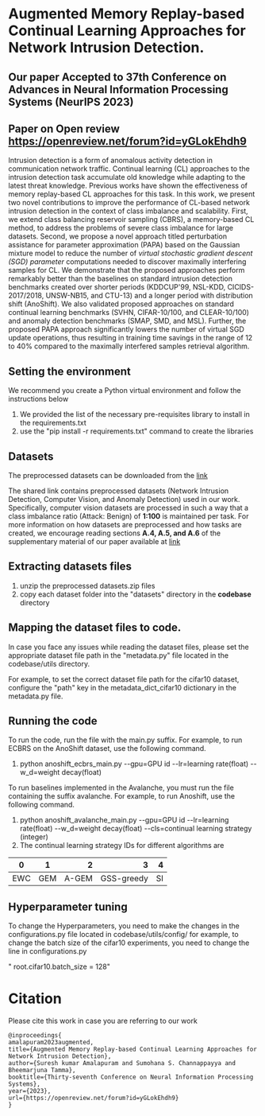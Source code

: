 # **Augmented Memory Replay-based Continual Learning Approaches for Network Intrusion Detection**.
## Our paper Accepted to 37th Conference on Advances in Neural Information Processing Systems (NeurIPS 2023)
## Paper on Open review https://openreview.net/forum?id=yGLokEhdh9

Intrusion detection is a form of anomalous activity detection in communication network traffic. Continual learning (CL) approaches to the intrusion detection task accumulate old knowledge while adapting to the latest threat knowledge. Previous works have shown the effectiveness of memory replay-based CL approaches for this task. In this work, we present two novel contributions to improve the performance of CL-based network intrusion detection in the context of class imbalance and scalability. First, we extend class balancing reservoir sampling (CBRS), a memory-based CL method, to address the problems of severe class imbalance for large datasets. Second, we propose a novel approach titled perturbation assistance for parameter approximation (PAPA) based on the Gaussian mixture model to reduce the number of _virtual stochastic gradient descent (SGD) parameter_ computations needed to discover maximally interfering samples for CL. We demonstrate that the proposed approaches perform remarkably better than the baselines on standard intrusion detection benchmarks created over shorter periods (KDDCUP'99, NSL-KDD, CICIDS-2017/2018, UNSW-NB15, and CTU-13) and a longer period with distribution shift (AnoShift). We also validated proposed approaches on standard continual learning benchmarks (SVHN, CIFAR-10/100, and CLEAR-10/100) and anomaly detection benchmarks (SMAP, SMD, and MSL). Further, the proposed PAPA approach significantly lowers the number of virtual SGD update operations, thus resulting in training time savings in the range of 12 to 40% compared to the maximally interfered samples retrieval algorithm.


## Setting the environment 

We recommend you create a  Python virtual environment and follow the instructions below
1. We provided the list of the necessary pre-requisites library to install in the requirements.txt
2. use  the "pip install -r requirements.txt" command to create the libraries

## Datasets
The preprocessed datasets can be downloaded from the [link](https://drive.google.com/drive/folders/1tbpLrPMOCXaKWzU97RXhRzaaqdpmhUod?usp=sharing)
<!--(https://iith-my.sharepoint.com/:f:/g/personal/tbr_iith_ac_in/EjEONoT1ZupLlZS_dEHhticBZnuR5tQa8Cl96568UqTDgg?e=lYshEM)-->
The shared link contains preprocessed datasets (Network Intrusion Detection, Computer Vision, and Anomaly Detection) used in our work. Specifically, computer vision datasets are processed in such a way that a class imbalance ratio (Attack: Benign) of **1:100** is maintained per task. For more information on how datasets are preprocessed and how tasks are created, we encourage reading sections **A.4, A.5, and A.6** of the supplementary material of our paper available at [link](https://openreview.net/attachment?id=yGLokEhdh9&name=supplementary_material)
## Extracting datasets files

1. unzip the preprocessed datasets.zip files
2. copy each dataset folder into the "datasets" directory in the **codebase** directory

##  Mapping the dataset files to code.
In case you face any issues while reading the dataset files, please set the appropriate dataset file path in the "metadata.py" file located in the codebase/utils directory.

For example, to set the correct dataset file path for the cifar10 dataset, configure the "path" key in  the metadata_dict_cifar10 dictionary in the metadata.py file.


## Running the code

To run the code, run the file with the main.py suffix. For example, to run ECBRS on the AnoShift dataset, use the following command.

1. python anoshift_ecbrs_main.py --gpu=GPU id --lr=learning rate(float) --w_d=weight decay(float)


To run baselines implemented in the Avalanche, you must run the file containing the suffix avalanche. For example, to run Anoshift, use the following command.

1. python anoshift_avalanche_main.py --gpu=GPU id --lr=learning rate(float) --w_d=weight decay(float) --cls=continual learning strategy (integer)
2. The continual learning strategy IDs for different algorithms are

| 0             | 1           | 2  |   3  | 4  |
| ------------- |:-------------:| -----:|-----:|-----:|
| EWC| GEM| A-GEM | GSS-greedy  | SI |


    
 ## Hyperparameter tuning

 To change the Hyperparameters, you need to make the changes in the configurations.py file located in codebase/utils/config/
 for example, to change the batch size of the cifar10 experiments, you need to change the line in configurations.py 

" root.cifar10.batch_size = 128"  




# Citation
Please cite this work in case you are referring to our work
```
@inproceedings{
amalapuram2023augmented,
title={Augmented Memory Replay-based Continual Learning Approaches for Network Intrusion Detection},
author={Suresh kumar Amalapuram and Sumohana S. Channappayya and Bheemarjuna Tamma},
booktitle={Thirty-seventh Conference on Neural Information Processing Systems},
year={2023},
url={https://openreview.net/forum?id=yGLokEhdh9}
}
```


